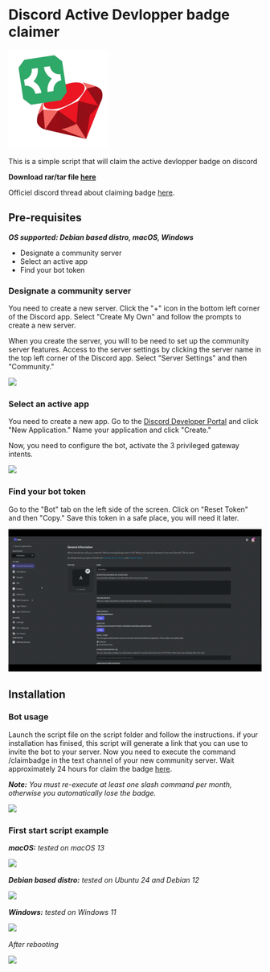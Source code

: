 # Discord Active Devlopper badge claimer 
![](assets/logo.png)

This is a simple script that will claim the active devlopper badge on discord 

__Download rar/tar file [here](https://github.com/50bvd/Discord_ActiveDev_Claimer/releases/tag/release)__

Officiel discord thread about claiming badge [here](https://support-dev.discord.com/hc/en-us/articles/10113997751447-Active-Developer-Badge#70ebf968-173e-4ffb-86d5-2e417eeb20a4).

## __Pre-requisites__
*__OS supported: Debian based distro, macOS, Windows__*

- Designate a community server
- Select an active app
- Find your bot token

### __Designate a community server__
You need to create a new server. Click the "+" icon in the bottom left corner of the Discord app. Select "Create My Own" and follow the prompts to create a new server. 

When you create the server, you will to be need to set up the community server features. Access to the server settings by clicking the server name in the top left corner of the Discord app. Select "Server Settings" and then "Community."

![](assets/set-community-feature.gif)

### __Select an active app__
You need to create a new app. Go to the [Discord Developer Portal](https://discord.com/developers/applications) and click "New Application." Name your application and click "Create."

Now, you need to configure the bot, activate the 3 privileged gateway intents.

![](assets/add-bot.gif)

### __Find your bot token__
Go to the "Bot" tab on the left side of the screen. Click on "Reset Token" and then "Copy." Save this token in a safe place, you will need it later.

![](assets/find-bot-token.gif)

## __Installation__

### __Bot usage__
Launch the script file on the script folder and follow the instructions. if your installation has finised, this script will generate a link that you can use to invite the bot to your server. Now you need to execute the command /claimbadge in the text channel of your new community server. Wait approximately 24 hours for claim the badge [here](https://discord.com/developers/active-developer). 

*__Note:__ You must re-execute at least one slash command per month, otherwise you automatically lose the badge.*

![](assets/bot-command.gif)

### __First start script example__
*__macOS:__*
*tested on macOS 13*

![](assets/darwin-example.gif)

*__Debian based distro:__*
*tested on Ubuntu 24 and Debian 12*

![](assets/debian-example.gif)

*__Windows:__*
*tested on Windows 11*

![](assets/windows-example.gif)

*After rebooting*

![](assets/windows-example1.gif)

